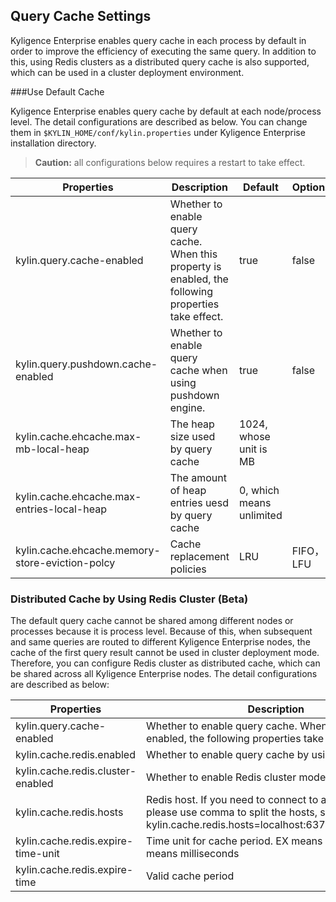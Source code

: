 ## Query Cache Settings

Kyligence Enterprise enables query cache in each process by default in order to improve the efficiency of executing the same query. In addition to this, using Redis clusters as a distributed query cache is also supported, which can be used in a cluster deployment environment.

###Use Default Cache

Kyligence Enterprise enables query cache by default at each node/process level. The detail configurations are described as below. You can change them in `$KYLIN_HOME/conf/kylin.properties` under Kyligence Enterprise installation directory.

> **Caution:** all configurations below requires a restart to take effect. 

| Properties                                      | Description                                                  | Default                  | Options   |
| ----------------------------------------------- | ------------------------------------------------------------ | ------------------------ | --------- |
| kylin.query.cache-enabled                       | Whether to enable query cache. When this property is enabled, the following properties take effect. | true                     | false     |
| kylin.query.pushdown.cache-enabled              | Whether to enable query cache when using pushdown engine.    | true                     | false     |
| kylin.cache.ehcache.max-mb-local-heap           | The heap size used by query cache                            | 1024, whose unit is MB   |           |
| kylin.cache.ehcache.max-entries-local-heap      | The amount of heap entries uesd by query cache               | 0, which means unlimited |           |
| kylin.cache.ehcache.memory-store-eviction-polcy | Cache replacement policies                                   | LRU                      | FIFO，LFU |

### Distributed Cache by Using Redis Cluster (Beta)

The default query cache cannot be shared among different nodes or processes because it is process level. Because of this,  when subsequent and same queries are routed to different Kyligence Enterprise nodes, the cache of the first query result cannot be used in cluster deployment mode. Therefore, you can configure Redis cluster as distributed cache, which can be shared across all Kyligence Enterprise nodes. The detail configurations are described as below:

| Properties                         | Description                                                  | Default        | Options |
| ---------------------------------- | ------------------------------------------------------------ | -------------- | ------- |
| kylin.query.cache-enabled          | Whether to enable query cache. When this property is enabled, the following properties take effect. | true           | false   |
| kylin.cache.redis.enabled          | Whether to enable query cache by using Redis cluster         | false          | true    |
| kylin.cache.redis.cluster-enabled  | Whether to enable Redis cluster mode                         | false          | true    |
| kylin.cache.redis.hosts             | Redis host. If you need to connect to a Redis cluster, please use comma to split the hosts, such as, kylin.cache.redis.hosts=localhost:6379,localhost:6380 | localhost:6379 |         |
| kylin.cache.redis.expire-time-unit | Time unit for cache period. EX means seconds and PX means milliseconds | EX             | PX      |
| kylin.cache.redis.expire-time      | Valid cache period                                           | 86400          |         |

